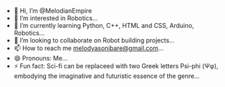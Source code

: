 - 👋 Hi, I’m @MelodianEmpire
- 👀 I’m interested in Robotics...
- 🌱 I’m currently learning Python, C++, HTML and CSS, Arduino, Robotics...
- 💞️ I’m looking to collaborate on Robot building projects...
- 📫 How to reach me melodyasonibare@gmail.com...
- 😄 Pronouns: Me...
- ⚡ Fun fact: Sci-fi can be replaceed with two Greek letters Psi-phi (Ѱφ), embodying the imaginative and futuristic essence of the genre...
<!---
MelodianEmpire/MelodianEmpire is a ✨ special ✨ repository because its `README.md` (this file) appears on your GitHub profile.
You can click the Preview link to take a look at your changes.
--->
